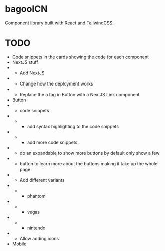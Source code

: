 # bagoolCN

Component library built with React and TailwindCSS.

# TODO

- Code snippets in the cards showing the code for each component
- NextJS stuff
- - Add NextJS
- - Change how the deployment works
- - Replace the a tag in Button with a NextJS Link component
- Button
- - code snippets
- - - add syntax highlighting to the code snippets
- - - add more code snippets
- - do an expandable to show more buttons by default only show a few
- - button to learn more about the buttons making it take up the whole page
- - Add different variants
- - - phantom
- - - vegas
- - - nintendo
- - Allow adding icons
- Mobile
